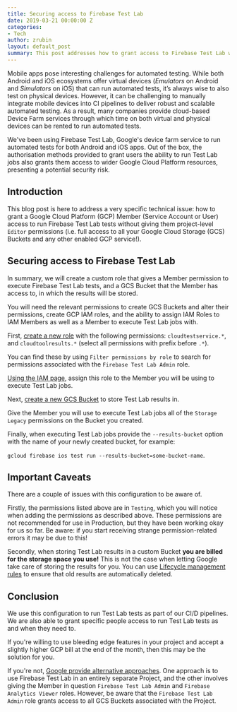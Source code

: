 ```yaml
---
title: Securing access to Firebase Test Lab
date: 2019-03-21 00:00:00 Z
categories:
- Tech
author: zrubin
layout: default_post
summary: This post addresses how to grant access to Firebase Test Lab without also granting access to your wider Google Cloud Platform services.
---
```


Mobile apps pose interesting challenges for automated testing. While both Android and iOS ecosystems offer virtual devices (_Emulators_ on Android and _Simulators_ on iOS) that can run automated tests, it’s always wise to also test on physical devices. However, it can be challenging to manually integrate mobile devices into CI pipelines to deliver robust and scalable automated testing. As a result, many companies provide cloud-based Device Farm services through which time on both virtual and physical devices can be rented to run automated tests.

We've been using Firebase Test Lab, Google's device farm service to run automated tests for both Android and iOS apps. Out of the box, the authorisation methods provided to grant users the ability to run Test Lab jobs also grants them access to wider Google Cloud Platform resources, presenting a potential security risk.

## Introduction

This blog post is here to address a very specific technical issue: how to grant a Google Cloud Platform (GCP) Member (Service Account or User) access to run Firebase Test Lab tests without giving them project-level `Editor` permissions (i.e. full access to all your Google Cloud Storage (GCS) Buckets and any other enabled GCP service!).

## Securing access to Firebase Test Lab

In summary, we will create a custom role that gives a Member permission to execute Firebase Test Lab tests, and a GCS Bucket that the Member has access to, in which the results will be stored. 

You will need the relevant permissions to create GCS Buckets and alter their permissions, create GCP IAM roles, and the ability to assign IAM Roles to IAM Members as well as a Member to execute Test Lab jobs with.

First, [create a new role](https://console.cloud.google.com/iam-admin/roles/create) with the following permissions: `cloudtestservice.*`, and `cloudtoolresults.*` (select all permissions with prefix before `.*`).

You can find these by using `Filter permissions by role` to search for permissions associated with the `Firebase Test Lab Admin` role.

[Using the IAM page](https://console.cloud.google.com/iam-admin/iam), assign this role to the Member you will be using to execute Test Lab jobs.

Next, [create a new GCS Bucket](https://console.cloud.google.com/storage/create-bucket) to store Test Lab results in.

Give the Member you will use to execute Test Lab jobs all of the `Storage Legacy` permissions on the Bucket you created.

Finally, when executing Test Lab jobs provide the `--results-bucket` option with the name of your newly created bucket, for example:

`gcloud firebase ios test run --results-bucket=some-bucket-name`.

## Important Caveats

There are a couple of issues with this configuration to be aware of.

Firstly, the permissions listed above are in `Testing`, which you will notice when adding the permissions as described above. These permissions are not recommended for use in Production, but they have been working okay for us so far. Be aware: if you start receiving strange permission-related errors it may be due to this!

Secondly, when storing Test Lab results in a custom Bucket **you are billed for the storage space you use!** This is not the case when letting Google take care of storing the results for you. You can use [Lifecycle management rules](https://cloud.google.com/storage/docs/lifecycle) to ensure that old results are automatically deleted.

## Conclusion
We use this configuration to run Test Lab tests as part of our CI/D pipelines. We are also able to grant specific people  access to run Test Lab tests as and when they need to.

If you're willing to use bleeding edge features in your project and accept a slightly higher GCP bill at the end of the month, then this may be the solution for you.

If you're not, [Google provide alternative approaches](https://firebase.google.com/docs/projects/iam/permissions#testlab). One approach is to use Firebase Test Lab in an entirely separate Project, and the other involves giving the Member in question `Firebase Test Lab Admin` and `Firebase Analytics Viewer` roles. However, be aware that the `Firebase Test Lab Admin` role grants access to all GCS Buckets associated with the Project.
